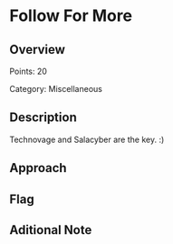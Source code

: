# Follow For More
## Overview 
Points: 20

Category: Miscellaneous
## Description
Technovage and Salacyber are the key. :)
## Approach
    
## Flag

## Aditional Note

